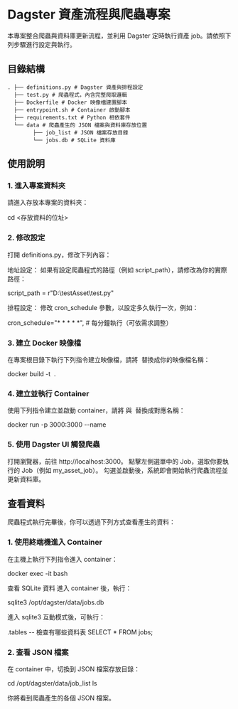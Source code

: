 # Dagster 資產流程與爬蟲專案

本專案整合爬蟲與資料庫更新流程，並利用 Dagster 定時執行資產 job。請依照下列步驟進行設定與執行。

## 目錄結構

    . ├── definitions.py # Dagster 資產與排程設定
      ├── test.py # 爬蟲程式，內含完整爬取邏輯 
      ├── Dockerfile # Docker 映像檔建置腳本 
      ├── entrypoint.sh # Container 啟動腳本
      ├── requirements.txt # Python 相依套件 
      └── data # 爬蟲產生的 JSON 檔案與資料庫存放位置
            ├── job_list # JSON 檔案存放目錄 
            └── jobs.db # SQLite 資料庫


## 使用說明

### 1. 進入專案資料夾
請進入存放本專案的資料夾：

cd <存放資料的位址>

### 2. 修改設定
打開 definitions.py，修改下列內容：

地址設定：
如果有設定爬蟲程式的路徑（例如 script_path），請修改為你的實際路徑：

script_path = r"D:\testAsset\test.py"

排程設定：
修改 cron_schedule 參數，以設定多久執行一次，例如：

cron_schedule="* * * * *",  # 每分鐘執行（可依需求調整）

### 3. 建立 Docker 映像檔
在專案根目錄下執行下列指令建立映像檔，請將 <image name> 替換成你的映像檔名稱：

docker build -t <image name> .

### 4. 建立並執行 Container
使用下列指令建立並啟動 container，請將 <container name> 與 <image name> 替換成對應名稱：

docker run -p 3000:3000 --name <container name> <image name>

### 5. 使用 Dagster UI 觸發爬蟲
打開瀏覽器，前往 http://localhost:3000。
點擊左側選單中的 Job，選取你要執行的 Job（例如 my_asset_job）。
勾選並啟動後，系統即會開始執行爬蟲流程並更新資料庫。

## 查看資料
爬蟲程式執行完畢後，你可以透過下列方式查看產生的資料：

### 1. 使用終端機進入 Container
在主機上執行下列指令進入 container：

docker exec -it <container name> bash

查看 SQLite 資料
進入 container 後，執行：

sqlite3 /opt/dagster/data/jobs.db

進入 sqlite3 互動模式後，可執行：

.tables         -- 檢查有哪些資料表
SELECT * FROM jobs;

### 2. 查看 JSON 檔案
在 container 中，切換到 JSON 檔案存放目錄：

cd /opt/dagster/data/job_list
ls

你將看到爬蟲產生的各個 JSON 檔案。



